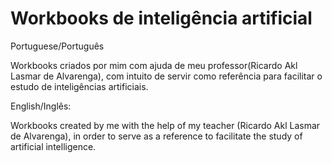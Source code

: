 # Workbooks de inteligência artificial

Portuguese/Português

Workbooks criados por mim com ajuda de meu professor(Ricardo Akl Lasmar de Alvarenga), com intuito de servir como referência para facilitar o estudo de inteligências artificiais.

English/Inglês:

Workbooks created by me with the help of my teacher (Ricardo Akl Lasmar de Alvarenga), in order to serve as a reference to facilitate the study of artificial intelligence.
